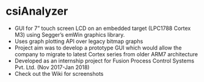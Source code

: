 # csiAnalyzer
- GUI for 7” touch screen LCD on an embedded target (LPC1788 Cortex M3) using Segger’s emWin graphics library. 
- Uses graph plotting API over legacy bitmap graphs 
- Project aim was to develop a prototype GUI which would allow the company to migrate to latest Cortex series from older ARM7   architecture
- Developed as an internship project for Fusion Process Control Systems Pvt. Ltd. (Nov 2017-Jan 2018)
- Check out the Wiki for screenshots
